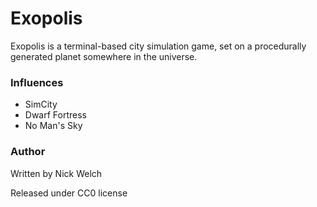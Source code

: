 # Exopolis

Exopolis is a terminal-based city simulation game, set on a procedurally generated planet somewhere in the universe.

### Influences

* SimCity
* Dwarf Fortress
* No Man's Sky

### Author

Written by Nick Welch

Released under CC0 license
